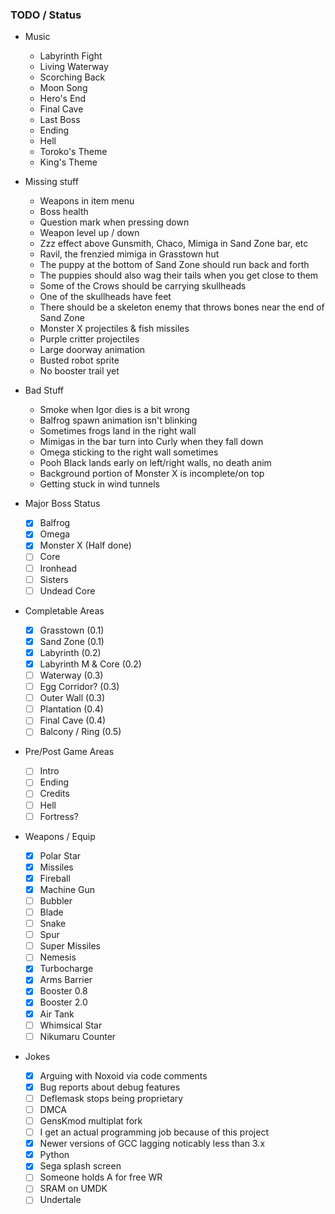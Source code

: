 ### TODO / Status

- Music
  - Labyrinth Fight
  - Living Waterway
  - Scorching Back
  - Moon Song
  - Hero's End
  - Final Cave
  - Last Boss
  - Ending
  - Hell
  - Toroko's Theme
  - King's Theme

- Missing stuff
  - Weapons in item menu
  - Boss health
  - Question mark when pressing down
  - Weapon level up / down
  - Zzz effect above Gunsmith, Chaco, Mimiga in Sand Zone bar, etc
  - Ravil, the frenzied mimiga in Grasstown hut
  - The puppy at the bottom of Sand Zone should run back and forth
  - The puppies should also wag their tails when you get close to them
  - Some of the Crows should be carrying skullheads
  - One of the skullheads have feet
  - There should be a skeleton enemy that throws bones near the end of Sand Zone
  - Monster X projectiles & fish missiles
  - Purple critter projectiles
  - Large doorway animation
  - Busted robot sprite
  - No booster trail yet

- Bad Stuff
  - Smoke when Igor dies is a bit wrong
  - Balfrog spawn animation isn't blinking
  - Sometimes frogs land in the right wall
  - Mimigas in the bar turn into Curly when they fall down
  - Omega sticking to the right wall sometimes
  - Pooh Black lands early on left/right walls, no death anim
  - Background portion of Monster X is incomplete/on top
  - Getting stuck in wind tunnels
  
- Major Boss Status
  - [x] Balfrog
  - [x] Omega
  - [x] Monster X (Half done)
  - [ ] Core
  - [ ] Ironhead
  - [ ] Sisters
  - [ ] Undead Core
  
- Completable Areas
  - [x] Grasstown (0.1)
  - [x] Sand Zone (0.1)
  - [x] Labyrinth (0.2)
  - [x] Labyrinth M & Core (0.2)
  - [ ] Waterway (0.3)
  - [ ] Egg Corridor? (0.3)
  - [ ] Outer Wall (0.3)
  - [ ] Plantation (0.4)
  - [ ] Final Cave (0.4)
  - [ ] Balcony / Ring (0.5)
  
- Pre/Post Game Areas
  - [ ] Intro
  - [ ] Ending
  - [ ] Credits
  - [ ] Hell
  - [ ] Fortress?

- Weapons / Equip
  - [x] Polar Star
  - [x] Missiles
  - [x] Fireball
  - [x] Machine Gun
  - [ ] Bubbler
  - [ ] Blade
  - [ ] Snake
  - [ ] Spur
  - [ ] Super Missiles
  - [ ] Nemesis
  - [x] Turbocharge
  - [x] Arms Barrier
  - [x] Booster 0.8
  - [x] Booster 2.0
  - [x] Air Tank
  - [ ] Whimsical Star
  - [ ] Nikumaru Counter

- Jokes
  - [x] Arguing with Noxoid via code comments
  - [x] Bug reports about debug features
  - [ ] Deflemask stops being proprietary
  - [ ] DMCA
  - [ ] GensKmod multiplat fork
  - [ ] I get an actual programming job because of this project
  - [x] Newer versions of GCC lagging noticably less than 3.x
  - [x] Python
  - [x] Sega splash screen
  - [ ] Someone holds A for free WR
  - [ ] SRAM on UMDK
  - [ ] Undertale

